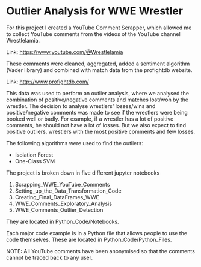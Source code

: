 # Outlier Analysis for WWE Wrestler

For this project I created a YouTube Comment Scrapper, which allowed me to collect YouTube comments from the videos of the YouTube channel Wrestlelamia.

Link: https://www.youtube.com/@Wrestlelamia

These comments were cleaned, aggregated, added a sentiment algorithm (Vader library) and combined with match data from the profightdb website.

Link: http://www.profightdb.com/

This data was used to perform an outlier analysis, where we analysed the combination of positive/negative comments and matches lost/won by the wrestler.
The decision to analyse wrestlers' losses/wins and positive/negative comments was made to see if the wrestlers were being booked well or badly. For example, if a wrestler has a lot of positive comments, he should not have a lot of losses. But we also expect to find positive outliers, wrestlers with the most positive comments and few losses.

The following algorithms were used to find the outliers:

- Isolation Forest
- One-Class SVM

The project is broken down in five different jupyter notebooks

1. Scrapping_WWE_YouTube_Comments
2. Setting_up_the_Data_Transformation_Code
3. Creating_Final_DataFrames_WWE
4. WWE_Comments_Exploratory_Analysis
5. WWE_Comments_Outlier_Detection

They are located in Python_Code/Notebooks.

Each major code example is in a Python file that allows people to use the code themselves. These are located in Python_Code/Python_Files.

NOTE: All YouTube comments have been anonymised so that the comments cannot be traced back to any user.
